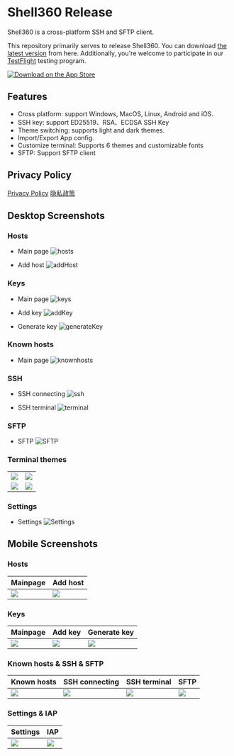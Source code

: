 # Shell360 Release

Shell360 is a cross-platform SSH and SFTP client.

This repository primarily serves to release Shell360. You can download [the latest version](https://github.com/shell360/release/releases) from here. Additionally, you're welcome to participate in our [TestFlight](https://testflight.apple.com/join/teqJZCRm) testing program.

<a href="https://apps.apple.com/app/shell360/id6502880351">
  <img src="./Download-on-the-App-Store.svg" alt="Download on the App Store">
</a>

## Features

- Cross platform: support Windows, MacOS, Linux, Android and iOS.
- SSH key: support ED25519、RSA、ECDSA SSH Key
- Theme switching: supports light and dark themes.
- Import/Export App config.
- Customize terminal: Supports 6 themes and customizable fonts
- SFTP: Support SFTP client

## Privacy Policy

[Privacy Policy](./Privacy-Policy.md)
[隐私政策](./Privacy-Policy-zh_CN.md)

## Desktop Screenshots

### Hosts

- Main page
  ![hosts](./screenshots/desktop/hosts.png)

- Add host
  ![addHost](./screenshots/desktop/addHost.png)

### Keys

- Main page
  ![keys](./screenshots/desktop/keys.png)

- Add key
  ![addKey](./screenshots/desktop/addKey.png)

- Generate key
  ![generateKey](./screenshots/desktop/generateKey.png)

### Known hosts

- Main page
  ![knownhosts](./screenshots/desktop/knownhosts.png)

### SSH

- SSH connecting
  ![ssh](./screenshots/desktop/ssh.png)

- SSH terminal
  ![terminal](./screenshots/desktop/terminal.png)

### SFTP

- SFTP
  ![SFTP](./screenshots/desktop/sftp.png)

### Terminal themes

<table>
  <tbody>
    <tr>
      <td>
        <img src="./screenshots/desktop/terminal-themes/terminal-theme-1.png" />
      </td>
      <td>
        <img src="./screenshots/desktop/terminal-themes/terminal-theme-2.png" />
      </td>
    </tr>
    <tr>
        <td>
          <img src="./screenshots/desktop/terminal-themes/terminal-theme-3.png" />
        </td>
        <td>
          <img src="./screenshots/desktop/terminal-themes/terminal-theme-4.png" />
        </td>
      </tr>
  </tbody>
</table>

### Settings

- Settings
  ![Settings](./screenshots/desktop/settings.png)

## Mobile Screenshots

### Hosts

<table>
  <thead>
    <tr>
      <th>Mainpage</th>
      <th>Add host</th>
    </tr>
  </thead>
  <tbody>
    <tr>
      <td>
        <img src="./screenshots/mobile/hosts.png" />
      </td>
      <td>
        <img src="./screenshots/mobile/addHost.png" />
      </td>
    </tr>
  </tbody>
</table>

### Keys

<table>
  <thead>
    <tr>
      <th>Mainpage</th>
      <th>Add key</th>
      <th>Generate key</th>
    </tr>
  </thead>
  <tbody>
    <tr>
      <td>
        <img src="./screenshots/mobile/keys.png" />
      </td>
      <td>
        <img src="./screenshots/mobile/addKey.png" />
      </td>
      <td>
        <img src="./screenshots/mobile/generateKey.png" />
      </td>
    </tr>
  </tbody>
</table>

### Known hosts & SSH & SFTP

<table>
  <thead>
    <tr>
      <th>Known hosts</th>
      <th>SSH connecting</th>
      <th>SSH terminal</th>
      <th>SFTP</th>
    </tr>
  </thead>
  <tbody>
    <tr>
      <td>
        <img src="./screenshots/mobile/knownhosts.png" />
      </td>
      <td>
        <img src="./screenshots/mobile/ssh.png" />
      </td>
      <td>
        <img src="./screenshots/mobile/terminal.png" />
      </td>
      <td>
        <img src="./screenshots/mobile/sftp.png" />
      </td>
    </tr>
  </tbody>
</table>

### Settings & IAP

<table>
  <thead>
    <tr>
      <th>Settings</th>
      <th>IAP</th>
    </tr>
  </thead>
  <tbody>
    <tr>
      <td>
        <img src="./screenshots/mobile/settings.png" />
      </td>
      <td>
        <img src="./screenshots/mobile/iap.png" />
      </td>
    </tr>
  </tbody>
</table>
